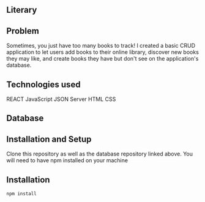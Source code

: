 ## Literary

## Problem
Sometimes, you just have too many books to track! I created a basic CRUD application to let users add books to their online library, discover new books they may like, and create books they have but don't see on the application's database.

## Technologies used
REACT
JavaScript
JSON Server
HTML
CSS

## Database


## Installation and Setup

Clone this repository as well as the database repository linked above. You will need to have npm installed on your machine

## Installation
```bash
npm install
```




